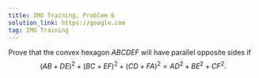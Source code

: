 ```yaml
---
title: IMO Training, Problem 6
solution_link: https://google.com
tag: IMO Training
---
```


Prove that the convex hexagon $ABCDEF$ will have parallel opposite sides if
$$(AB+DE)^2+(BC+EF)^2+(CD+FA)^2=AD^2+BE^2+CF^2.$$
